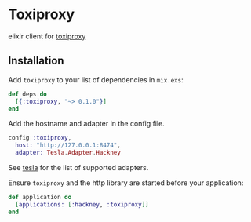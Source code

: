 # Toxiproxy

elixir client for [toxiproxy](https://github.com/Shopify/toxiproxy)

## Installation

Add `toxiproxy` to your list of dependencies in `mix.exs`:
```elixir
def deps do
  [{:toxiproxy, "~> 0.1.0"}]
end
```

Add the hostname and adapter in the config file.

```elixir
config :toxiproxy,
  host: "http://127.0.0.1:8474",
  adapter: Tesla.Adapter.Hackney
```

See [tesla](https://github.com/teamon/tesla#adapters-1) for the list
of supported adapters.


Ensure `toxiproxy` and the http library are started before your application:

```elixir
def application do
  [applications: [:hackney, :toxiproxy]]
end
```

